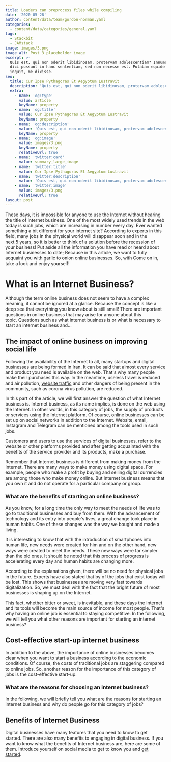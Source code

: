 ```yaml
---
title: Loaders can preprocess files while compiling
date: '2020-05-28'
author: content/data/team/gordon-norman.yaml
categories:
  - content/data/categories/general.yaml
tags:
  - Stackbit
  - JAMstack
image: images/3.png
image_alt: Post 3 placeholder image
excerpt: >-
  Quis est, qui non oderit libidinosam, protervam adolescentiam? Innumerabilia
  dici possunt in hanc sententiam, sed non necesse est. Putabam equidem satis,
  inquit, me dixisse.
seo:
  title: Cur Ipse Pythagoras Et Aegyptum Lustravit
  description: 'Quis est, qui non oderit libidinosam, protervam adolescentiam'
  extra:
    - name: 'og:type'
      value: article
      keyName: property
    - name: 'og:title'
      value: Cur Ipse Pythagoras Et Aegyptum Lustravit
      keyName: property
    - name: 'og:description'
      value: 'Quis est, qui non oderit libidinosam, protervam adolescentiam'
      keyName: property
    - name: 'og:image'
      value: images/3.png
      keyName: property
      relativeUrl: true
    - name: 'twitter:card'
      value: summary_large_image
    - name: 'twitter:title'
      value: Cur Ipse Pythagoras Et Aegyptum Lustravit
    - name: 'twitter:description'
      value: 'Quis est, qui non oderit libidinosam, protervam adolescentiam'
    - name: 'twitter:image'
      value: images/3.png
      relativeUrl: true
layout: post
---
```

These days, it is impossible for anyone to use the Internet without hearing the title of Internet business. One of the
most widely used trends in the web today is such jobs, which are increasing in number every day. Ever
wanted something a bit different for your internet site? According to experts in this
field, many jobs in the physical world will disappear soon and in the next 5 years, so it is better to think of a
solution before the recession of your business! Put aside all the information
you have read or heard about Internet businesses to date; Because in this article, we
want to fully acquaint you with garlic to onion online businesses. So, with Come on in, take a
look and enjoy yourself!

# What is an Internet Business?

Although the term online business does not seem to have a
complex meaning, it cannot be ignored at a glance. Because the concept is like a
deep sea that everything you know about is still small! There are important questions
in online business that may arise for anyone about this topic. Questions such as what internet
business is or what is necessary to start an internet business and…

## The impact of online business on improving social life

Following the availability of the Internet to all, many startups and digital businesses are being formed in Iran. It can be said that almost
every service and product you need is available on the web. That's why many people make their purchases this way. In the meantime, useless travel is reduced and air pollution, [website traffic](https://www.targetedwebtraffic.com/) and other dangers of being present in the community, such as corona virus pollution, are reduced.

In this part of the article, we will first answer the question of what Internet business is. Internet business, as its name implies, is done on
the web using the Internet. In other words, in this category of jobs, the
supply of products or services using the Internet platform. Of course, online businesses
can be set up on social networks in addition to the Internet. Website, email, Instagram and
Telegram can be mentioned among the tools used in such jobs.

Customers and users to use the services of digital businesses,
refer to the website or other platforms provided and after getting acquainted
with the benefits of the service provider and its products, make a purchase.

Remember that Internet business is different from making
money from the Internet. There are many ways to make money using digital
space. For
example, people who make a profit by buying and selling digital currencies are
among those who make money online. But Internet business means that you own it and do
not operate for a particular company or group.

### What are the benefits of starting an online business?

As you know, for a long time the only way to meet the needs
of life was to go to traditional businesses and buy from them. With the advancement of
technology and its entry into people's lives, a great change took place in
human habits. One
of these changes was the way we bought and made a living.

It is interesting to know that with the introduction of
smartphones into human life, new needs were created for him and on the other
hand, new ways were created to meet the needs. These new ways were far
simpler than the old ones. It should be noted that this process of progress
is accelerating every day and human habits are changing more.

According to the explanations given, there will be no need
for physical jobs in the future. Experts have also stated that by of the jobs that exist today will be lost. This shows that businesses
are moving very fast towards digitalization. So, we must deal with the fact that the bright
future of most businesses is shaping up on the Internet.

This fact, whether bitter or sweet, is inevitable, and these
days the Internet and its tools will become the main source of income for most
people. That's
why having an online job is essential to staying competitive. In the following, we will
tell you what other reasons are important for starting an internet business?

## Cost-effective start-up internet business

In addition to the above, the importance of online
businesses becomes clear when you want to start a business according to the
economic conditions. Of
course, the costs of traditional jobs are staggering compared to online jobs. So, another
reason for the importance of this category of jobs is the cost-effective
start-up.

### What are the reasons for choosing an internet business?

In the following, we will briefly tell you what are the
reasons for starting an internet business and why do people go for this
category of jobs?

## Benefits of Internet Business

Digital businesses have many features that you need to know
to get started. There
are also many benefits to engaging in digital business. If you want to know what the
benefits of Internet business are, here are some of them. Introduce yourself
on social media to get to know you and [get
started](https://www.signupgenius.com/go/10c0f49a4a822a5f8cf8-howtoget).
